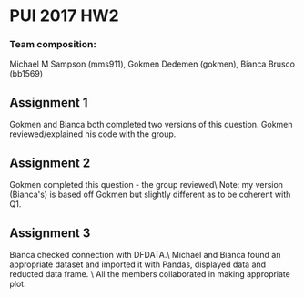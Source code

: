 # PUI 2017 HW2 

### Team composition:

Michael M Sampson (mms911), Gokmen Dedemen (gokmen), Bianca Brusco (bb1569)

## Assignment 1

Gokmen and Bianca both completed two versions of this question. Gokmen reviewed/explained his code with the group. 

## Assignment 2
Gokmen completed this question - the group reviewed\\
Note: my version (Bianca's) is based off Gokmen but slightly different as to be coherent with Q1. 


## Assignment 3
Bianca checked connection with DFDATA.\\
Michael and Bianca found an appropriate dataset and imported it with Pandas, displayed data and reducted data frame. \\
All the members collaborated in making appropriate plot. 


